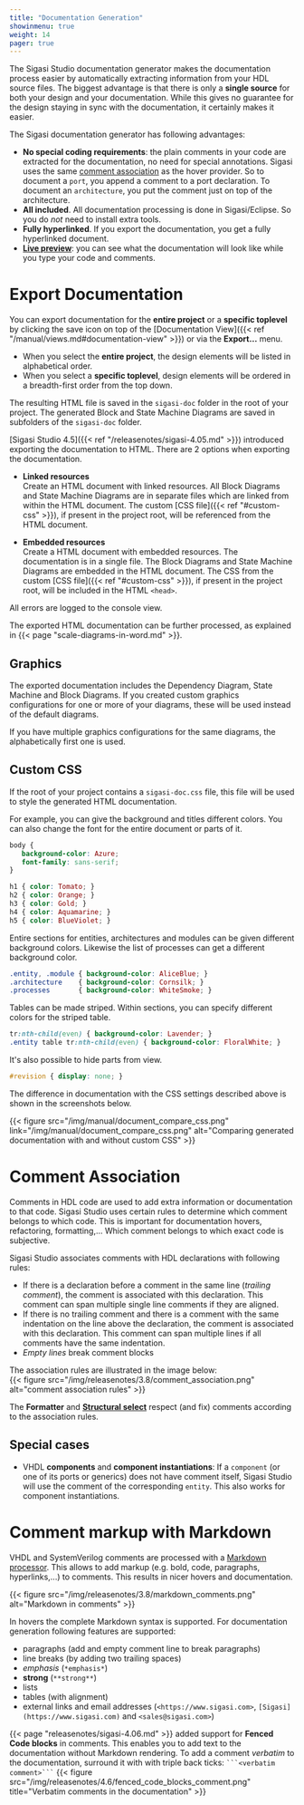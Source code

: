 ```yaml
---
title: "Documentation Generation"
showinmenu: true
weight: 14
pager: true
---
```


The Sigasi Studio documentation generator makes the documentation process easier by automatically extracting information from your HDL source files. The biggest advantage is that there is only a **single source** for both your design and your documentation. While this gives no guarantee for the design staying in sync with the documentation, it certainly makes it easier.

The Sigasi documentation generator has following advantages:

* **No special coding requirements**: the plain comments in your code are extracted for the documentation, no need for special annotations. Sigasi uses the same [comment association](#comment-association) as the hover provider. So to document a `port`, you append a comment to a port declaration. To document an `architecture`, you put the comment just on top of the architecture.
* **All included**. All documentation processing is done in Sigasi/Eclipse. So you do *not* need to install extra tools.
* **Fully hyperlinked**. If you export the documentation, you get a fully hyperlinked document.
* **[Live preview](/manual/views/#documentation-view)**: you can see what the documentation will look like while you type your code and comments.

# Export Documentation

You can export documentation for the **entire project** or a **specific toplevel** by clicking the save icon on top of the [Documentation View]({{< ref "/manual/views.md#documentation-view" >}}) or via the **Export…** menu.

* When you select the **entire project**, the design elements will be listed in alphabetical order.
* When you select a **specific toplevel**, design elements will be ordered in a breadth-first order from the top down.

The resulting HTML file is saved in the `sigasi-doc` folder in the root of your project.
The generated Block and State Machine Diagrams are saved in subfolders of the `sigasi-doc` folder.

[Sigasi Studio 4.5]({{< ref "/releasenotes/sigasi-4.05.md" >}}) introduced exporting the documentation to HTML.
There are 2 options when exporting the documentation.

*  **Linked resources**  
   Create an HTML document with linked resources.
   All Block Diagrams and State Machine Diagrams are in separate files which are linked from within the HTML document.
   The custom [CSS file]({{< ref "#custom-css" >}}), if present in the project root, will be referenced from the HTML document.

*  **Embedded resources**  
   Create a HTML document with embedded resources. The documentation is in a single file.
   The Block Diagrams and State Machine Diagrams are embedded in the HTML document.
   The CSS from the custom [CSS file]({{< ref "#custom-css" >}}), if present in the project root, will be included in the HTML `<head>`.

All errors are logged to the console view.

The exported HTML documentation can be further processed, as explained in {{< page "scale-diagrams-in-word.md" >}}.

## Graphics

The exported documentation includes the Dependency Diagram, State Machine and Block Diagrams.
If you created custom graphics configurations for one or more of your diagrams, these will be used instead of the default diagrams.

If you have multiple graphics configurations for the same diagrams, the alphabetically first one is used.

## Custom CSS

If the root of your project contains a `sigasi-doc.css` file, this file will be used to style the generated HTML documentation.

For example, you can give the background and titles different colors. You can also change the font for the entire document or parts of it.

```CSS
body {
   background-color: Azure;
   font-family: sans-serif;
}

h1 { color: Tomato; }
h2 { color: Orange; }
h3 { color: Gold; }
h4 { color: Aquamarine; }
h5 { color: BlueViolet; }
```

Entire sections for entities, architectures and modules can be given different background colors.
Likewise the list of processes can get a different background color.

```CSS
.entity, .module { background-color: AliceBlue; }
.architecture    { background-color: Cornsilk; }
.processes       { background-color: WhiteSmoke; }
```

Tables can be made striped.
Within sections, you can specify different colors for the striped table.

```CSS
tr:nth-child(even) { background-color: Lavender; }
.entity table tr:nth-child(even) { background-color: FloralWhite; }
```

It's also possible to hide parts from view.

``` CSS
#revision { display: none; }
```

The difference in documentation with the CSS settings described above is shown in the screenshots below.

{{< figure src="/img/manual/document_compare_css.png" link="/img/manual/document_compare_css.png" alt="Comparing generated documentation with and without custom CSS" >}}

# Comment Association

Comments in HDL code are used to add extra information or documentation to that code.
Sigasi Studio uses certain rules to determine which comment belongs to which code.
This is important for documentation hovers, refactoring, formatting,...
Which comment belongs to which exact code is subjective.

Sigasi Studio associates comments with HDL declarations with following rules:

* If there is a declaration before a comment in the same line (*trailing comment*), the comment is associated with this declaration. This comment can span multiple single line comments if they are aligned.
* If there is no trailing comment and there is a comment with the same indentation on the line above the declaration, the comment is associated with this declaration. This comment can span multiple lines if all comments have the same indentation.
* *Empty lines* break comment blocks

The association rules are illustrated in the image below:  
{{< figure src="/img/releasenotes/3.8/comment_association.png" alt="comment association rules" >}}

The **Formatter** and **[Structural select](/screencasts/structured-select)** respect (and fix) comments according to the association rules.

## Special cases

* VHDL **components** and **component instantiations**: If a `component` (or one of its ports or generics) does not have comment itself, Sigasi Studio will use the comment of the corresponding `entity`. This also works for component instantiations.

# Comment markup with Markdown

VHDL and SystemVerilog comments are processed with a [Markdown processor](https://en.wikipedia.org/wiki/Markdown). This allows to add markup (e.g. bold, code, paragraphs, hyperlinks,...) to comments. This results in nicer hovers and documentation.

{{< figure src="/img/releasenotes/3.8/markdown_comments.png" alt="Markdown in comments" >}}

In hovers the complete Markdown syntax is supported. For documentation generation following features are supported:

* paragraphs (add and empty comment line to break paragraphs)
* line breaks (by adding two trailing spaces)
* *emphasis* (`*emphasis*`)
* **strong** (`**strong**`)
* lists
* tables (with alignment)
* external links and email addresses (`<https://www.sigasi.com>`, `[Sigasi](https://www.sigasi.com)` and `<sales@sigasi.com>`)

{{< page "releasenotes/sigasi-4.06.md" >}} added support for **Fenced Code blocks** in comments.
This enables you to add text to the documentation without Markdown rendering.
To add a comment *verbatim* to the documentation, surround it with with triple back ticks: ```` ```<verbatim comment>``` ````
{{< figure src="/img/releasenotes/4.6/fenced_code_blocks_comment.png" title="Verbatim comments in the documentation" >}}
